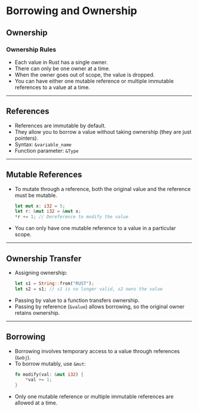 # Borrowing and Ownership

## Ownership

### Ownership Rules

- Each value in Rust has a single owner.
- There can only be one owner at a time.
- When the owner goes out of scope, the value is dropped.
- You can have either one mutable reference or multiple immutable references to a value at a time.

---

## References

- References are immutable by default.
- They allow you to borrow a value without taking ownership (they are just pointers).
- Syntax: `&variable_name`
- Function parameter: `&Type`

---

## Mutable References

- To mutate through a reference, both the original value and the reference must be mutable.
    ```rust
    let mut x: i32 = 5;
    let r: &mut i32 = &mut x;
    *r += 1; // Dereference to modify the value
    ```
- You can only have one mutable reference to a value in a particular scope.

---

## Ownership Transfer

- Assigning ownership:
    ```rust
    let s1 = String::from("RUST");
    let s2 = s1; // s1 is no longer valid, s2 owns the value
    ```
- Passing by value to a function transfers ownership.
- Passing by reference (`&value`) allows borrowing, so the original owner retains ownership.

---

## Borrowing

- Borrowing involves temporary access to a value through references (`&obj`).
- To borrow mutably, use `&mut`:
    ```rust
    fn modify(val: &mut i32) {
        *val += 1;
    }
    ```
- Only one mutable reference or multiple immutable references are allowed at a time.


